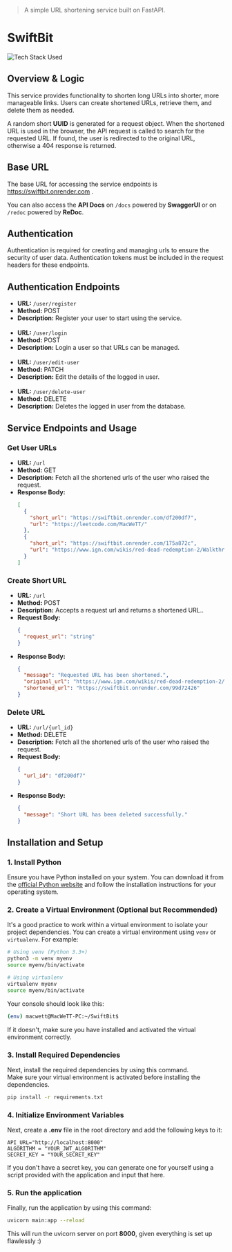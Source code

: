 > A simple URL shortening service built on FastAPI.

# SwiftBit

![Tech Stack Used](https://github-readme-tech-stack.vercel.app/api/cards?title=Tech+Stack+Used&lineCount=1&theme=hacker&bg=%230D1117&badge=%23161B22&border=%2321262D&titleColor=%2358A6FF&line1=fastapi%2Cfastapi%2C009688%3Bpydantic%2Cpydantic%2CE92063%3Bjsonwebtokens%2CJWT%2Cffffff%3Bsqlalchemy%2CSQLAlchemy%2CD71F00%3B)

## Overview & Logic

This service provides functionality to shorten long URLs into shorter, more manageable links. Users can create shortened URLs, retrieve them, and delete them as needed.

A random short **UUID** is generated for a request object. When the shortened URL is used in the browser, the API request is called to search for the requested URL. If found, the user is redirected to the original URL, otherwise a 404 response is returned.

## Base URL

The base URL for accessing the service endpoints is https://swiftbit.onrender.com .<br>

You can also access the **API Docs** on `/docs` powered by **SwaggerUI** or on `/redoc` powered by **ReDoc**.

## Authentication

Authentication is required for creating and managing urls to ensure the security of user data. Authentication tokens must be included in the request headers for these endpoints.

## Authentication Endpoints

- **URL:** `/user/register`
- **Method:** POST
- **Description:** Register your user to start using the service.
  <br>
  <br>
- **URL:** `/user/login`
- **Method:** POST
- **Description:** Login a user so that URLs can be managed.
  <br>
  <br>
- **URL:** `/user/edit-user`
- **Method:** PATCH
- **Description:** Edit the details of the logged in user.
  <br>
  <br>
- **URL:** `/user/delete-user`
- **Method:** DELETE
- **Description:** Deletes the logged in user from the database.

## Service Endpoints and Usage

### Get User URLs

- **URL:** `/url`
- **Method:** GET
- **Description:** Fetch all the shortened urls of the user who raised the request.
- **Response Body:**
  ```json
  [
    {
      "short_url": "https://swiftbit.onrender.com/df200df7",
      "url": "https://leetcode.com/MacWeTT/"
    },
    {
      "short_url": "https://swiftbit.onrender.com/175a872c",
      "url": "https://www.ign.com/wikis/red-dead-redemption-2/Walkthrough"
    }
  ]
  ```

### Create Short URL

- **URL:** `/url`
- **Method:** POST
- **Description:** Accepts a request url and returns a shortened URL..
- **Request Body:**
  ```json
  {
    "request_url": "string"
  }
  ```
- **Response Body:**
  ```json
  {
    "message": "Requested URL has been shortened.",
    "original_url": "https://www.ign.com/wikis/red-dead-redemption-2/Walkthrough",
    "shortened_url": "https://swiftbit.onrender.com/99d72426"
  }
  ```

### Delete URL

- **URL:** `/url/{url_id}`
- **Method:** DELETE
- **Description:** Fetch all the shortened urls of the user who raised the request.
- **Request Body:**
  ```json
  {
    "url_id": "df200df7"
  }
  ```
- **Response Body:**
  ```json
  {
    "message": "Short URL has been deleted successfully."
  }
  ```

## Installation and Setup

### 1. Install Python

Ensure you have Python installed on your system. You can download it from the [official Python website](https://www.python.org/downloads/) and follow the installation instructions for your operating system.

### 2. Create a Virtual Environment (Optional but Recommended)

It's a good practice to work within a virtual environment to isolate your project dependencies. You can create a virtual environment using `venv` or `virtualenv`. For example:

```bash
# Using venv (Python 3.3+)
python3 -m venv myenv
source myenv/bin/activate

# Using virtualenv
virtualenv myenv
source myenv/bin/activate
```

Your console should look like this:

```bash
(env) macwett@MacWeTT-PC:~/SwiftBit$
```

If it doesn't, make sure you have installed and activated the virtual environment correctly.

### 3. Install Required Dependencies

Next, install the required dependencies by using this command. <br>
Make sure your virtual environment is activated before installing the dependencies.

```bash
pip install -r requirements.txt
```

### 4. Initialize Environment Variables

Next, create a **.env** file in the root directory and add the following keys to it:

```env
API_URL="http://localhost:8000"
ALGORITHM = "YOUR_JWT_ALGORITHM"
SECRET_KEY = "YOUR_SECRET_KEY"
```

If you don't have a secret key, you can generate one for yourself using a script provided with the application and input that here.

### 5. Run the application

Finally, run the application by using this command:

```bash
uvicorn main:app --reload
```

This will run the uvicorn server on port **8000**, given everything is set up flawlessly :)
